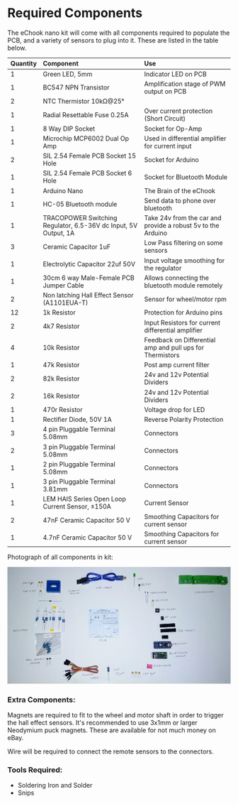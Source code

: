 # Required Components

The eChook nano kit will come with all components required to populate the PCB, and a variety of sensors to plug into it. These are listed in the table below.

| **Quantity** | **Component** | Use |
| :--- | :--- | :--- |
| 1 | Green LED, 5mm | Indicator LED on PCB |
| 1 | BC547 NPN Transistor | Amplification stage of PWM output on PCB |
| 2 | NTC Thermistor 10kΩ@25° |  |
| 1 | Radial Resettable Fuse 0.25A | Over current protection \(Short Circuit\) |
| 1 | 8 Way DIP Socket | Socket for Op-Amp |
| 1 | Microchip MCP6002 Dual Op Amp | Used in differential amplifier for current input |
| 2 | SIL 2.54 Female PCB Socket 15 Hole | Socket for Arduino |
| 1 | SIL 2.54 Female PCB Socket 6 Hole | Socket for Bluetooth Module |
| 1 | Arduino Nano | The Brain of the eChook |
| 1 | HC-05 Bluetooth module | Send data to phone over bluetooth |
| 1 | TRACOPOWER Switching Regulator, 6.5-36V dc Input, 5V Output, 1A | Take 24v from the car and provide a robust 5v to the Arduino |
| 3 | Ceramic Capacitor 1uF | Low Pass filtering on some sensors |
| 1 | Electrolytic Capacitor 22uf 50V | Input voltage smoothing for the regulator |
| 1 | 30cm 6 way Male-Female PCB Jumper Cable | Allows connecting the bluetooth module remotely |
| 2 | Non latching Hall Effect Sensor \(A1101EUA-T\) | Sensor for wheel/motor rpm |
| 12 | 1k Resistor | Protection for Arduino pins |
| 2 | 4k7 Resistor | Input Resistors for current differential amplifier |
| 4 | 10k Resistor | Feedback on Differential amp and pull ups for Thermistors |
| 1 | 47k Resistor | Post amp current filter |
| 2 | 82k Resistor | 24v and 12v Potential Dividers |
| 2 | 16k Resistor | 24v and 12v Potential Dividers |
| 1 | 470r Resistor | Voltage drop for LED |
| 1 | Rectifier Diode, 50V 1A | Reverse Polarity Protection |
| 3 | 4 pin Pluggable Terminal 5.08mm | Connectors |
| 2 | 3 pin Pluggable Terminal 5.08mm | Connectors |
| 1 | 2 pin Pluggable Terminal 5.08mm | Connectors |
| 1 | 3 pin Pluggable Terminal 3.81mm | Connectors |
| 1 | LEM HAIS Series Open Loop Current Sensor, ±150A | Current Sensor |
| 2 | 47nF Ceramic Capacitor 50 V | Smoothing Capacitors for current sensor |
| 1 | 4.7nF Ceramic Capacitor 50 V | Smoothing Capacitors for current sensor |



Photograph of all components in kit:

![](/assets/IMG_20180129_190858.jpg)

### Extra Components:

Magnets are required to fit to the wheel and motor shaft in order to trigger the hall effect sensors. It's recommended to use 3x1mm or larger Neodymium puck magnets. These are available for not much money on eBay.

Wire will be required to connect the remote sensors to the connectors.

### Tools Required:

* Soldering Iron and Solder
* Snips



